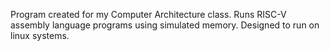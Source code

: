 Program created for my Computer Architecture class. Runs RISC-V assembly language programs using simulated memory. Designed to run on linux systems.
